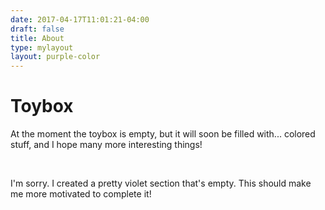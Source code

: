 ```yaml
---
date: 2017-04-17T11:01:21-04:00
draft: false
title: About
type: mylayout
layout: purple-color
---
```


# Toybox

At the moment the toybox is empty, but it will soon be filled with... colored stuff, and I hope many more interesting things!

&nbsp;

I'm sorry. I created a pretty violet section that's empty. This should make me more motivated to complete it!